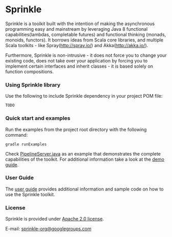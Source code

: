 Sprinkle
======
Sprinkle is a toolkit built with the intention of making the asynchronous programming easy and mainstream by leveraging Java 8 functional capabilities(lambdas, completable futures) and functional thinking (monads, monoids, functors). It borrows ideas from Scala core libraries, and multiple Scala toolkits - like Spray(http://spray.io/) and Akka(http://akka.io/).

Furthermore, Sprinkle is non-intrusive - it does not force you to change your existing code, does not take over your application by forcing you to implement certain interfaces and inherit classes - it is based solely on function compositions. 

### Using Sprinkle library
Use the following to include Sprinkle dependency in your project POM file:
```
TODO
```
### Quick start and examples
Run the examples from the project root directory with the following command:
```
gradle runExamples
```
Check [PipelineServer.java](examples/src/main/java/org/sprinkle/examples/PipelineServer.java) as an example that demonstrates the complete capabilities of the toolkit.
For additional information take a look at the [demo guide](DEMO.md).

### User Guide
The [user guide](USER-GUIDE.md) provides additional information and sample code on how to use the Sprinkle toolkit.

### License
Sprinkle is provided under [Apache 2.0 license](http://www.apache.org/licenses/LICENSE-2.0).

E-mail: sprinkle-org@googlegroups.com
